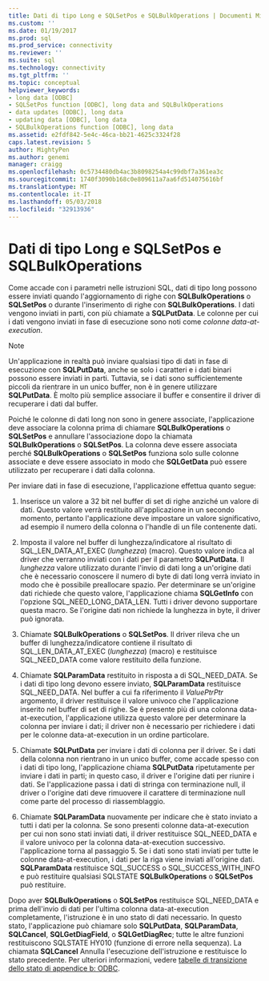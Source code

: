 ```yaml
---
title: Dati di tipo Long e SQLSetPos e SQLBulkOperations | Documenti Microsoft
ms.custom: ''
ms.date: 01/19/2017
ms.prod: sql
ms.prod_service: connectivity
ms.reviewer: ''
ms.suite: sql
ms.technology: connectivity
ms.tgt_pltfrm: ''
ms.topic: conceptual
helpviewer_keywords:
- long data [ODBC]
- SQLSetPos function [ODBC], long data and SQLBulkOperations
- data updates [ODBC], long data
- updating data [ODBC], long data
- SQLBulkOperations function [ODBC], long data
ms.assetid: e2fdf842-5e4c-46ca-bb21-4625c3324f28
caps.latest.revision: 5
author: MightyPen
ms.author: genemi
manager: craigg
ms.openlocfilehash: 0c5734480db4ac3b8098254a4c99dbf7a361ea3c
ms.sourcegitcommit: 1740f3090b168c0e809611a7aa6fd514075616bf
ms.translationtype: MT
ms.contentlocale: it-IT
ms.lasthandoff: 05/03/2018
ms.locfileid: "32913936"
---
```

# <a name="long-data-and-sqlsetpos-and-sqlbulkoperations"></a>Dati di tipo Long e SQLSetPos e SQLBulkOperations
Come accade con i parametri nelle istruzioni SQL, dati di tipo long possono essere inviati quando l'aggiornamento di righe con **SQLBulkOperations** o **SQLSetPos** o durante l'inserimento di righe con **SQLBulkOperations**. I dati vengono inviati in parti, con più chiamate a **SQLPutData**. Le colonne per cui i dati vengono inviati in fase di esecuzione sono noti come *colonne data-at-execution*.  
  
> [!NOTE]  
>  Un'applicazione in realtà può inviare qualsiasi tipo di dati in fase di esecuzione con **SQLPutData**, anche se solo i caratteri e i dati binari possono essere inviati in parti. Tuttavia, se i dati sono sufficientemente piccoli da rientrare in un unico buffer, non è in genere utilizzare **SQLPutData**. È molto più semplice associare il buffer e consentire il driver di recuperare i dati dal buffer.  
  
 Poiché le colonne di dati long non sono in genere associate, l'applicazione deve associare la colonna prima di chiamare **SQLBulkOperations** o **SQLSetPos** e annullare l'associazione dopo la chiamata **SQLBulkOperations**  o **SQLSetPos**. La colonna deve essere associata perché **SQLBulkOperations** o **SQLSetPos** funziona solo sulle colonne associate e deve essere associato in modo che **SQLGetData** può essere utilizzato per recuperare i dati dalla colonna.  
  
 Per inviare dati in fase di esecuzione, l'applicazione effettua quanto segue:  
  
1.  Inserisce un valore a 32 bit nel buffer di set di righe anziché un valore di dati. Questo valore verrà restituito all'applicazione in un secondo momento, pertanto l'applicazione deve impostare un valore significativo, ad esempio il numero della colonna o l'handle di un file contenente dati.  
  
2.  Imposta il valore nel buffer di lunghezza/indicatore al risultato di SQL_LEN_DATA_AT_EXEC (*lunghezza*) (macro). Questo valore indica al driver che verranno inviati con i dati per il parametro **SQLPutData**. Il *lunghezza* valore utilizzato durante l'invio di dati long a un'origine dati che è necessario conoscere il numero di byte di dati long verrà inviato in modo che è possibile preallocare spazio. Per determinare se un'origine dati richiede che questo valore, l'applicazione chiama **SQLGetInfo** con l'opzione SQL_NEED_LONG_DATA_LEN. Tutti i driver devono supportare questa macro. Se l'origine dati non richiede la lunghezza in byte, il driver può ignorata.  
  
3.  Chiamate **SQLBulkOperations** o **SQLSetPos**. Il driver rileva che un buffer di lunghezza/indicatore contiene il risultato di SQL_LEN_DATA_AT_EXEC (*lunghezza*) (macro) e restituisce SQL_NEED_DATA come valore restituito della funzione.  
  
4.  Chiamate **SQLParamData** restituito in risposta a di SQL_NEED_DATA. Se i dati di tipo long devono essere inviato, **SQLParamData** restituisce SQL_NEED_DATA. Nel buffer a cui fa riferimento il *ValuePtrPtr* argomento, il driver restituisce il valore univoco che l'applicazione inserito nel buffer di set di righe. Se è presente più di una colonna data-at-execution, l'applicazione utilizza questo valore per determinare la colonna per inviare i dati; il driver non è necessario per richiedere i dati per le colonne data-at-execution in un ordine particolare.  
  
5.  Chiamate **SQLPutData** per inviare i dati di colonna per il driver. Se i dati della colonna non rientrano in un unico buffer, come accade spesso con i dati di tipo long, l'applicazione chiama **SQLPutData** ripetutamente per inviare i dati in parti; in questo caso, il driver e l'origine dati per riunire i dati. Se l'applicazione passa i dati di stringa con terminazione null, il driver o l'origine dati deve rimuovere il carattere di terminazione null come parte del processo di riassemblaggio.  
  
6.  Chiamate **SQLParamData** nuovamente per indicare che è stato inviato a tutti i dati per la colonna. Se sono presenti colonne data-at-execution per cui non sono stati inviati dati, il driver restituisce SQL_NEED_DATA e il valore univoco per la colonna data-at-execution successivo. l'applicazione torna al passaggio 5. Se i dati sono stati inviati per tutte le colonne data-at-execution, i dati per la riga viene inviati all'origine dati. **SQLParamData** restituisce SQL_SUCCESS o SQL_SUCCESS_WITH_INFO e può restituire qualsiasi SQLSTATE **SQLBulkOperations** o **SQLSetPos** può restituire.  
  
 Dopo aver **SQLBulkOperations** o **SQLSetPos** restituisce SQL_NEED_DATA e prima dell'invio di dati per l'ultima colonna data-at-execution completamente, l'istruzione è in uno stato di dati necessario. In questo stato, l'applicazione può chiamare solo **SQLPutData**, **SQLParamData**, **SQLCancel**, **SQLGetDiagField**, o **SQLGetDiagRec**; tutte le altre funzioni restituiscono SQLSTATE HY010 (funzione di errore nella sequenza). La chiamata **SQLCancel** Annulla l'esecuzione dell'istruzione e restituisce lo stato precedente. Per ulteriori informazioni, vedere [tabelle di transizione dello stato di appendice b: ODBC](../../../odbc/reference/appendixes/appendix-b-odbc-state-transition-tables.md).
